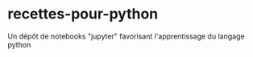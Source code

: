 # recettes-pour-python
Un dépôt de notebooks "jupyter" favorisant l'apprentissage du langage python
